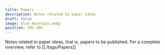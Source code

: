 ```yaml
---
title: Papers
description: Notes related to paper ideas
draft: false
image: blue_mountain.webp
position: 50% 30%
---
```


Notes related to paper ideas, that is, papers to be published.
For a complete overview, refer to [[./tags/Papers]]
